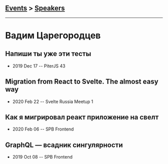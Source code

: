 ## [Events](../README.md) > [Speakers](../speakers.md)
---

# Вадим Царегородцев

## Напиши ты уже эти тесты
- 2019 Dec 17 -- PiterJS 43    
## Migration from React to Svelte. The almost easy way
- 2020 Feb 22 -- Svelte Russia Meetup 1    
## Как я мигрировал реакт приложение на свелт
- 2020 Feb 06 -- SPB Frontend    
## GraphQL — всадник сингулярности
- 2019 Oct 08 -- SPB Frontend    
